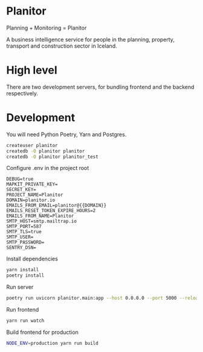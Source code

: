 # Planitor

Planning + Monitoring = Planitor

A business intelligence service for people in the planning, property, transport and construction sector in
Iceland.

# High level

There are two development servers, for bundling frontend and the backend respectively.

# Development

You will need Python Poetry, Yarn and Postgres.

```bash
createuser planitor
createdb -O planitor planitor
createdb -O planitor planitor_test
```

Configure .env in the project root

```
DEBUG=true
MAPKIT_PRIVATE_KEY=
SECRET_KEY=
PROJECT_NAME=Planitor
DOMAIN=planitor.io
EMAILS_FROM_EMAIL=planitor@{{DOMAIN}}
EMAILS_RESET_TOKEN_EXPIRE_HOURS=2
EMAILS_FROM_NAME=Planitor
SMTP_HOST=smtp.mailtrap.io
SMTP_PORT=587
SMTP_TLS=true
SMTP_USER=
SMTP_PASSWORD=
SENTRY_DSN=
```

Install dependencies

```bash
yarn install
poetry install
```

Run server

```bash
poetry run uvicorn planitor.main:app --host 0.0.0.0 --port 5000 --reload
```

Run frontend

```bash
yarn run watch
```

Build frontend for production

```bash
NODE_ENV=production yarn run build
```
